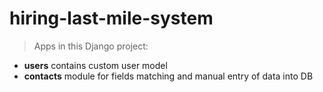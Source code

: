 # hiring-last-mile-system

> Apps in this Django project:
- **users** contains custom user model
- **contacts**  module for fields matching and manual entry of data into DB
